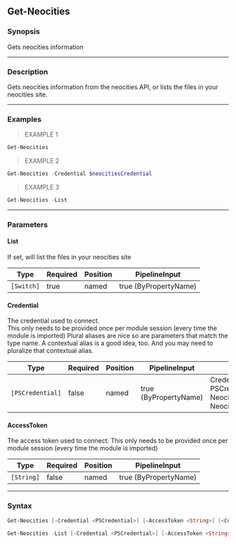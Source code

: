 Get-Neocities
-------------

### Synopsis
Gets neocities information

---

### Description

Gets neocities information from the neocities API, or lists the files in your neocities site.

---

### Examples
> EXAMPLE 1

```PowerShell
Get-Neocities
```
> EXAMPLE 2

```PowerShell
Get-Neocities -Credential $neocitiesCredential
```
> EXAMPLE 3

```PowerShell
Get-Neocities -List
```

---

### Parameters
#### **List**
If set, will list the files in your neocities site

|Type      |Required|Position|PipelineInput        |
|----------|--------|--------|---------------------|
|`[Switch]`|true    |named   |true (ByPropertyName)|

#### **Credential**
The credential used to connect.  
This only needs to be provided once per module session
(every time the module is imported)
Plural aliases are nice
so are parameters that match the type name.
A contextual alias is a good idea, too.
And you may need to pluralize that contextual alias.

|Type            |Required|Position|PipelineInput        |Aliases                                                                      |
|----------------|--------|--------|---------------------|-----------------------------------------------------------------------------|
|`[PSCredential]`|false   |named   |true (ByPropertyName)|Credentials<br/>PSCredential<br/>NeocitiesCredential<br/>NeocitiesCredentials|

#### **AccessToken**
The access token used to connect.
This only needs to be provided once per module session
(every time the module is imported)

|Type      |Required|Position|PipelineInput        |
|----------|--------|--------|---------------------|
|`[String]`|false   |named   |true (ByPropertyName)|

---

### Syntax
```PowerShell
Get-Neocities [-Credential <PSCredential>] [-AccessToken <String>] [<CommonParameters>]
```
```PowerShell
Get-Neocities -List [-Credential <PSCredential>] [-AccessToken <String>] [<CommonParameters>]
```
